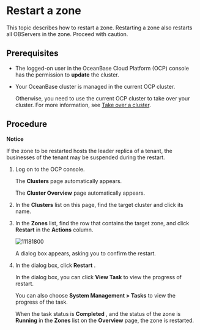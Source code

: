 Restart a zone 
===================================

This topic describes how to restart a zone. Restarting a zone also restarts all OBServers in the zone. Proceed with caution. 

Prerequisites 
----------------------------------

* The logged-on user in the OceanBase Cloud Platform (OCP) console has the permission to **update** the cluster.

  

* Your OceanBase cluster is managed in the current OCP cluster. 

  Otherwise, you need to use the current OCP cluster to take over your cluster. For more information, see [Take over a cluster](../1.takeover-cluster.md).
  




Procedure 
------------------------------

**Notice**



If the zone to be restarted hosts the leader replica of a tenant, the businesses of the tenant may be suspended during the restart.

1. Log on to the OCP console. 

   The **Clusters** page automatically appears. 

   The **Cluster Overview** page automatically appears.
   

2. In the **Clusters** list on this page, find the target cluster and click its name.

   

3. In the **Zones** list, find the row that contains the target zone, and click **Restart** in the **Actions** column. 

   ![11181800](https://help-static-aliyun-doc.aliyuncs.com/assets/img/en-US/4938778461/p355146.png)

   A dialog box appears, asking you to confirm the restart.
   

4. In the dialog box, click **Restart** . 

   In the dialog box, you can click **View Task** to view the progress of restart. 

   You can also choose **System Management \> Tasks** to view the progress of the task. 

   When the task status is **Completed** , and the status of the zone is **Running** in the **Zones** list on the **Overview** page, the zone is restarted.
   




